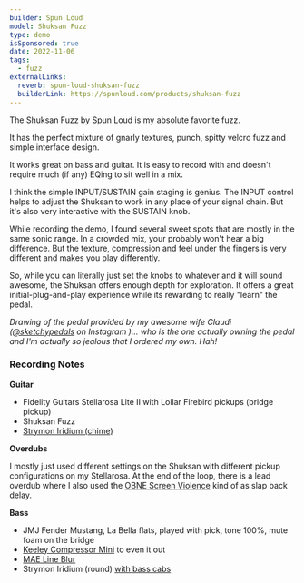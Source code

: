 ```yaml
---
builder: Spun Loud
model: Shuksan Fuzz
type: demo
isSponsored: true
date: 2022-11-06
tags:
  - fuzz
externalLinks:
  reverb: spun-loud-shuksan-fuzz
  builderLink: https://spunloud.com/products/shuksan-fuzz
---
```


The Shuksan Fuzz by Spun Loud is my absolute favorite fuzz.

It has the perfect mixture of gnarly textures, punch, spitty velcro fuzz and simple interface design.

It works great on bass and guitar. It is easy to record with and doesn't require much (if any) EQing to sit well in a mix.

I think the simple INPUT/SUSTAIN gain staging is genius. The INPUT control helps to adjust the Shuksan to work in any place of your signal chain. But it's also very interactive with the SUSTAIN knob.

While recording the demo, I found several sweet spots that are mostly in the same sonic range. In a crowded mix, your probably won't hear a big difference. But the texture, compression and feel under the fingers is very different and makes you play differently.

So, while you can literally just set the knobs to whatever and it will sound awesome, the Shuksan offers enough depth for exploration. It offers a great initial-plug-and-play experience while its rewarding to really "learn" the pedal.

_Drawing of the pedal provided by my awesome wife Claudi ([@sketchypedals](https://www.instagram.com/sketchypedals/) on Instagram )... who is the one actually owning the pedal and I'm actually so jealous that I ordered my own. Hah!_

### Recording Notes

**Guitar**

- Fidelity Guitars Stellarosa Lite II with Lollar Firebird pickups (bridge pickup)
- Shuksan Fuzz
- [Strymon Iridium (chime)](/demos/strymon-iridium)

**Overdubs**

I mostly just used different settings on the Shuksan with different pickup configurations on my Stellarosa. At the end of the loop, there is a lead overdub where I also used the [OBNE Screen Violence](/demos/old-blood-noise-endeavors-screen-violence) kind of as slap back delay.

**Bass**

- JMJ Fender Mustang, La Bella flats, played with pick, tone 100%, mute foam on the bridge
- [Keeley Compressor Mini](/demos/keeley-electronics-compressor-mini) to even it out
- [MAE Line Blur](/demos/mask-audio-electronics-line-blur)
- Strymon Iridium (round) [with bass cabs](/posts/strymon-iridium-bass-ownhammer-ir/)
